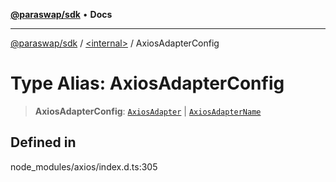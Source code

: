 [**@paraswap/sdk**](../../README.md) • **Docs**

***

[@paraswap/sdk](../../globals.md) / [\<internal\>](../README.md) / AxiosAdapterConfig

# Type Alias: AxiosAdapterConfig

> **AxiosAdapterConfig**: [`AxiosAdapter`](../interfaces/AxiosAdapter.md) \| [`AxiosAdapterName`](AxiosAdapterName.md)

## Defined in

node\_modules/axios/index.d.ts:305
